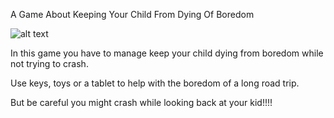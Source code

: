 A Game About Keeping Your Child From Dying Of Boredom

![alt text](https://img.itch.zone/aW1nLzMyOTYzNjgucG5n/original/8xog32.png)

In this game you have to manage keep your child dying from boredom while not trying to crash. 

Use keys, toys or a tablet to help with the boredom of a long road trip.



But be careful you might crash while looking back at your kid!!!!




